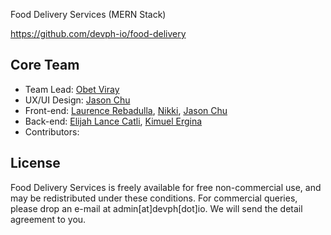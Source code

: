 Food Delivery Services (MERN Stack)

https://github.com/devph-io/food-delivery

## Core Team
* Team Lead: [Obet Viray](https://www.facebook.com/viray.obet) 
* UX/UI Design: [Jason Chu](https://www.facebook.com/jasonchu009)
* Front-end: [Laurence Rebadulla](https://www.facebook.com/renzyndrome), [Nikki](https://www.facebook.com/nikkiamyam), [Jason Chu](https://www.facebook.com/jasonchu009)
* Back-end: [Elijah Lance Catli](https://www.facebook.com/ElijahLanceCatli), [Kimuel Ergina](https://www.facebook.com/kimuel.ergina)
* Contributors:




## License 
Food Delivery Services is freely available for free non-commercial use, and may be redistributed under these conditions. For commercial queries, please drop an e-mail at admin[at]devph[dot]io. We will send the detail agreement to you.
